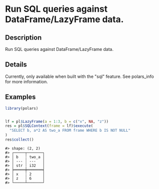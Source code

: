 

# Run SQL queries against DataFrame/LazyFrame data.

## Description

Run SQL queries against DataFrame/LazyFrame data.

## Details

Currently, only available when built with the "sql" feature. See
polars_info for more information.

## Examples

``` r
library(polars)


lf = pl$LazyFrame(a = 1:3, b = c("x", NA, "z"))
res = pl$SQLContext(frame = lf)$execute(
  "SELECT b, a*2 AS two_a FROM frame WHERE b IS NOT NULL"
)
res$collect()
```

    #> shape: (2, 2)
    #> ┌─────┬───────┐
    #> │ b   ┆ two_a │
    #> │ --- ┆ ---   │
    #> │ str ┆ i32   │
    #> ╞═════╪═══════╡
    #> │ x   ┆ 2     │
    #> │ z   ┆ 6     │
    #> └─────┴───────┘
